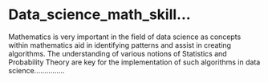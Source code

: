 # Data_science_math_skill...
Mathematics is very important in the field of data science as concepts within mathematics aid in identifying patterns and assist in creating algorithms. The understanding of various notions of Statistics and Probability Theory are key for the implementation of such algorithms in data science...............
